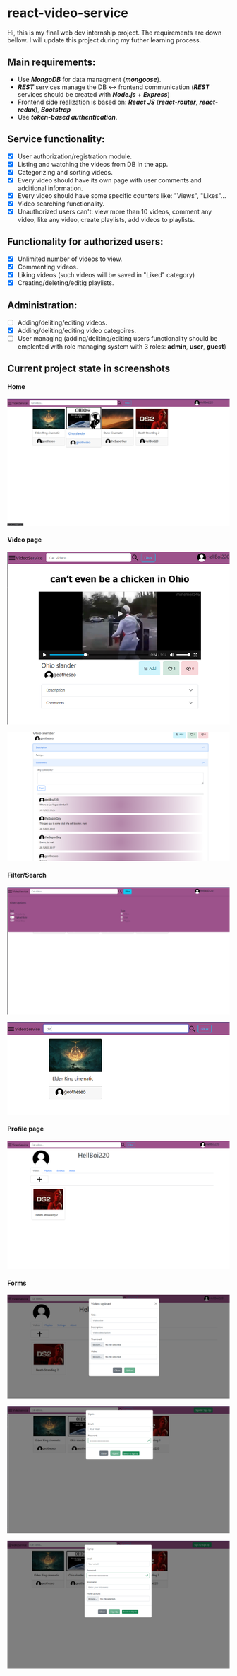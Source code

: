 # react-video-service
Hi, this is my final web dev internship project. The requirements are down bellow.
I will update this project during my futher learning process.
## Main requirements:
  - Use ***MongoDB*** for data managment (***mongoose***).
  - ***REST*** services manage the DB :left_right_arrow: frontend communication (***REST*** services should be created with ***Node.js*** + ***Express***)
  - Frontend side realization is based on: ***React JS*** (***react-router***, ***react-redux***), ***Bootstrap***
  - Use ***token-based authentication***.
  
## Service functionality:
  - [x] User authorization/registration module.
  - [x] Listing and watching the videos from DB in the app.
  - [x] Categorizing and sorting videos.
  - [x] Every video should have its own page with user comments and additional information.
  - [x] Every video should have some specific counters like: "Views", "Likes"...
  - [x] Video searching functionality.
  - [x] Unauthorized users can't: view more than 10 videos, comment any video, like any video, create playlists, add videos to playlists.
  
## Functionality for authorized users:
  - [x] Unlimited number of videos to view.
  - [x] Commenting videos.
  - [x] Liking videos (such videos will be saved in "Liked" category)
  - [x] Creating/deleting/editig playlists. 
  
## Administration:
  - [ ] Adding/deliting/editing videos.
  - [x] Adding/deliting/editing video categoires.
  - [ ] User managing (adding/deliting/editing users functionality should be emplented with role managing system with 3 roles: **admin**, **user**, **guest**)

## Current project state in screenshots
#### Home
![HomeScreen](/screenshots/HomeV1.png)

#### Video page
![VideoPageScreen](/screenshots/VideoPageV1.png)

![VideoInfoScreen](/screenshots/VideoInfoV1.png)

#### Filter/Search
![FilterScreen](/screenshots/FilterV1.png)

![SearchScreen](/screenshots/SearchV1.png)

#### Profile page
![ProfilePageScreen](/screenshots/ProfilePageV1.png)

#### Forms
![VideoUploadFormScreen](/screenshots/VideoUploadFormV1.png)

![SignInForm](/screenshots/SignInFormV1.png)

![SignUpForm](/screenshots/SignUpFormV1.png)

